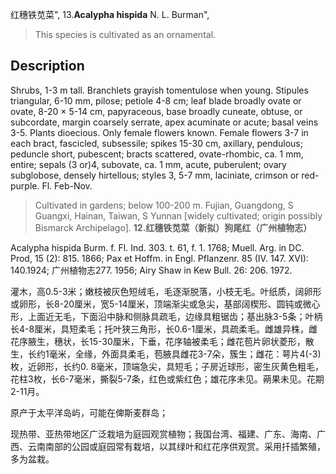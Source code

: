 红穗铁苋菜",
13.**Acalypha hispida** N. L. Burman",

> This species is cultivated as an ornamental.

## Description
Shrubs, 1-3 m tall. Branchlets grayish tomentulose when young. Stipules triangular, 6-10 mm, pilose; petiole 4-8 cm; leaf blade broadly ovate or ovate, 8-20 × 5-14 cm, papyraceous, base broadly cuneate, obtuse, or subcordate, margin coarsely serrate, apex acuminate or acute; basal veins 3-5. Plants dioecious. Only female flowers known. Female flowers 3-7 in each bract, fascicled, subsessile; spikes 15-30 cm, axillary, pendulous; peduncle short, pubescent; bracts scattered, ovate-rhombic, ca. 1 mm, entire; sepals (3 or)4, subovate, ca. 1 mm, acute, puberulent; ovary subglobose, densely hirtellous; styles 3, 5-7 mm, laciniate, crimson or red-purple. Fl. Feb-Nov.

> Cultivated in gardens; below 100-200 m. Fujian, Guangdong, S Guangxi, Hainan, Taiwan, S Yunnan [widely cultivated; origin possibly Bismarck Archipelago].
**12.红穗铁苋菜（新拟）狗尾红（广州植物志）**

Acalypha hispida Burm. f. Fl. Ind. 303. t. 61, f. 1. 1768; Muell. Arg. in DC. Prod, 15 (2): 815. 1866; Pax et Hoffm. in Engl. Pflanzenr. 85 (IV. 147. XVI): 140.1924; 广州植物志277. 1956; Airy Shaw in Kew Bull. 26: 206. 1972.

灌木，高0.5-3米；嫩枝被灰色短绒毛，毛逐渐脱落，小枝无毛。叶纸质，阔卵形或卵形，长8-20厘米，宽5-14厘米，顶端渐尖或急尖，基部阔楔形、圆钝或微心形，上面近无毛，下面沿中脉和侧脉具疏毛，边缘具粗锯齿；基出脉3-5条；叶柄长4-8厘米，具短柔毛；托叶狭三角形，长0.6-1厘米，具疏柔毛。雌雄异株，雌花序腋生，穗状，长15-30厘米，下垂，花序轴被柔毛；雌花苞片卵状菱形，散生，长约1毫米，全缘，外面具柔毛，苞腋具雌花3-7朵，簇生；雌花：萼片4(-3)枚，近卵形，长约0. 8毫米，顶端急尖，具短毛；子房近球形，密生灰黄色粗毛，花柱3枚，长6-7毫米，撕裂5-7条，红色或紫红色；雄花序未见。蒴果未见。花期2-11月。

原产于太平洋岛屿，可能在俾斯麦群岛；

现热带、亚热带地区广泛栽培为庭园观赏植物；我国台湾、福建、广东、海南、广西、云南南部的公园或庭园常有栽培，以其绿叶和红花序供观赏。采用扦插繁殖，多为盆栽。

